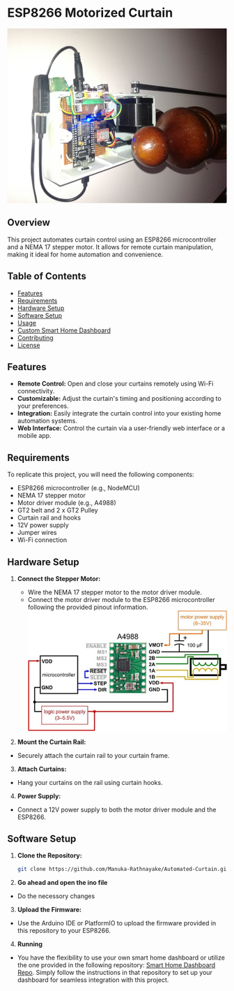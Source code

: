 # ESP8266 Motorized Curtain

<img src="Pictures/Screenshot1.jpg" alt="Project Image" width="600" height="400">


## Overview

This project automates curtain control using an ESP8266 microcontroller and a NEMA 17 stepper motor. It allows for remote curtain manipulation, making it ideal for home automation and convenience.

## Table of Contents

- [Features](#features)
- [Requirements](#requirements)
- [Hardware Setup](#hardware-setup)
- [Software Setup](#software-setup)
- [Usage](#usage)
- [Custom Smart Home Dashboard](#custom-smart-home-dashboard)
- [Contributing](#contributing)
- [License](#license)

## Features

- **Remote Control:** Open and close your curtains remotely using Wi-Fi connectivity.
- **Customizable:** Adjust the curtain's timing and positioning according to your preferences.
- **Integration:** Easily integrate the curtain control into your existing home automation systems.
- **Web Interface:** Control the curtain via a user-friendly web interface or a mobile app.

## Requirements

To replicate this project, you will need the following components:

- ESP8266 microcontroller (e.g., NodeMCU)
- NEMA 17 stepper motor
- Motor driver module (e.g., A4988)
- GT2 belt and 2 x GT2 Pulley
- Curtain rail and hooks
- 12V power supply
- Jumper wires
- Wi-Fi connection

## Hardware Setup

1. **Connect the Stepper Motor:**
   - Wire the NEMA 17 stepper motor to the motor driver module.
   - Connect the motor driver module to the ESP8266 microcontroller following the provided pinout information.
    ![Alt Text](Pictures/connection.jpeg)


2. **Mount the Curtain Rail:**
- Securely attach the curtain rail to your curtain frame.

3. **Attach Curtains:**
- Hang your curtains on the rail using curtain hooks.

4. **Power Supply:**
- Connect a 12V power supply to both the motor driver module and the ESP8266.

## Software Setup

1. **Clone the Repository:**
   ```bash 
   git clone https://github.com/Manuka-Rathnayake/Automated-Curtain.git
2. **Go ahead and open the ino file**
- Do the necessory changes 
3. **Upload the Firmware:**
- Use the Arduino IDE or PlatformIO to upload the firmware provided in this repository to your ESP8266.
4. **Running**
- You have the flexibility to use your own smart home dashboard or utilize the one provided in the following repository: [Smart Home Dashboard Repo](https://github.com/Manuka-Rathnayake/Smart-home-dashboard.git). Simply follow the instructions in that repository to set up your dashboard for seamless integration with this project.

